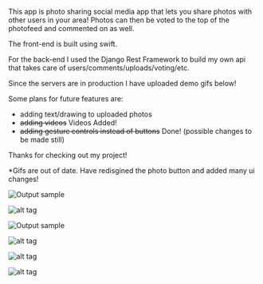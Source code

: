This app is photo sharing social media app that lets you share photos with other users in your area! Photos can then
be voted to the top of the photofeed and commented on as well.

The front-end is built using swift.

For the back-end I used the Django Rest Framework to build my own api that takes care of users/comments/uploads/voting/etc. 

Since the servers are in production I have uploaded demo gifs below! 

Some plans for future features are:
- adding text/drawing to uploaded photos
- ~~adding videos~~   Videos Added!
- ~~adding gesture controls instead of buttons~~ Done! (possible changes to be made still)

Thanks for checking out my project! 

*Gifs are out of date. Have redisgined the photo button and added many ui changes!

![Output sample](http://i.giphy.com/GqtXRNyfMqMow.gif) 

![alt tag](https://thumbs.gfycat.com/AshamedPastGrebe-size_restricted.gif)

![Output sample](https://thumbs.gfycat.com/ExcellentSnarlingElephant-size_restricted.gif)

![alt tag](https://thumbs.gfycat.com/BriefMenacingBubblefish-size_restricted.gif)

![alt tag](https://thumbs.gfycat.com/RectangularHairyDuiker-size_restricted.gif)

![alt tag](https://thumbs.gfycat.com/FondSnarlingFairybluebird-size_restricted.gif)


